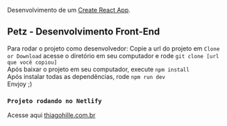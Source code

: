 Desenvolvimento de um  [Create React App](https://github.com/facebook/create-react-app).

## Petz - Desenvolvimento Front-End

Para rodar o projeto como desenvolvedor: 
Copie a url do projeto em `Clone or Download` acesse o diretório em seu computador e rode `git clone [url que você copiou]`<br>
Após baixar o projeto em seu computador, execute `npm install`<br>
Após instalar todas as dependências, rode `npm run dev`<br>
Envjoy ;)

### `Projeto rodando no Netlify` 

Acesse aqui [thiagohille.com.br](http://www.thiagohille.com.br)

